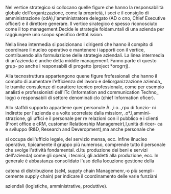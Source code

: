 Nel vertice strategico si collocano quelle figure che hanno la responsabilità globale dell'organizzazione, come la proprietà, i soci e il consiglio
di amministrazione (cdA),I'amministratore delegato (AD o cno, Chlef Executive officer) e il direttore generare. 
Il vertice sirategico è spesso riconosciuto come il top management.Decide le strategie foidam.ntali di una azienda per raggiungere uno scopo specifico dettoLission.

Nella linea intermedia si posizionano i dirigenti che hanno il compito di coordinare il nucleo operativo e mantenere i iapporti con il vertice, 
contribuendo alla formulazione delle strategie aziendali. La linea intermedia di un'azienda è anche detta middle managemenf. Fanno parte di questo grup-
po anche i responsabili di progetto (project *orogrrj).

Alla tecnostruttura appartengono quene figure frofessionali che hanno il
compito di aumentare l'efficienza del lavoro e deliorganizzazione azienda_
le tramite consulenze di carattere tecnico professionale, come per esempio
analisti e professionisti dell'ITc (Information and communication Techno_
logy) o responsabili di settore denominati clo (chief Information oficer).

Allo staffdi supporto appartiene quer personule À. ,i o..,rpu di funzio-
ni indirette per l'azienda e a volte scorrelate dalla missiorr, .o*.l,ammini-
strazione, gli uffici e il personale per re relazioni con il pubblico e i clienti (Front office e cRM, customer Relationship Managemeir),l,unità di ricer-
ca e sviluppo (R&D, Research and Deveropment),ma anche personale che

si occupa dell'ufficio legale, del servizio mensa, ecc.
Infine ilnucleo operativo, tipicamente il gruppo più numeroso, comprende
tutto il personale che svolge l'attività fondamental. d.ltu produzione dei beni
e servizi dell'azienda) come gli operai, i tecnici, gli addetti alla produzione, ecc.
In generale è abbastanza consolidato l'uso della locuzione gestione della

catena di distribuzione (scM, suppty chain Managemenr,-o più sempli-
cemente supply chain) per indicare il coordinamento delle varie funziàni

aziendali (logistiche, amministrative, produttive).
